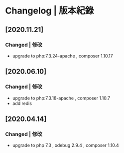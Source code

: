 # Changelog | 版本紀錄

## [2020.11.21]
### Changed  | 修改
- upgrade to php:7.3.24-apache , composer 1.10.17

## [2020.06.10]
### Changed  | 修改
- upgrade to php:7.3.18-apache , composer 1.10.7
- add redis

## [2020.04.14]
### Changed  | 修改
- upgrade to php 7.3 , xdebug 2.9.4 , composer 1.10.4
